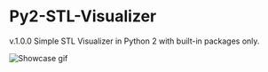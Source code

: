 # Py2-STL-Visualizer
v.1.0.0
 Simple STL Visualizer in Python 2 with built-in packages only.

![Showcase gif](https://github.com/czanikan/Py2-STL-Visualizer/tree/main/gifs/showcase.gif)
 

